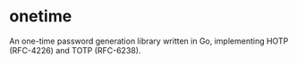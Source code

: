 onetime
=======

An one-time password generation library written in Go, implementing HOTP (RFC-4226) and TOTP (RFC-6238).
